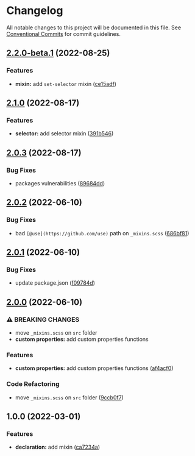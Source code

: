 # Changelog

All notable changes to this project will be documented in this file. See [Conventional Commits](https://conventionalcommits.org) for commit guidelines.

## [2.2.0-beta.1](https://github.com/unsass/css/compare/v2.1.0...v2.2.0-beta.1) (2022-08-25)


### Features

* **mixin:** add `set-selector` mixin ([ce15adf](https://github.com/unsass/css/commit/ce15adfb8f1187a5afa1cf49610a58d9b2ffc5b8))

## [2.1.0](https://github.com/unsass/css/compare/v2.0.3...v2.1.0) (2022-08-17)


### Features

* **selector:** add selector mixin ([391b546](https://github.com/unsass/css/commit/391b54632f6d44f8478d73632bafc0e0d786fbcf))

## [2.0.3](https://github.com/unsass/css/compare/v2.0.2...v2.0.3) (2022-08-17)


### Bug Fixes

* packages vulnerabilities ([89684dd](https://github.com/unsass/css/commit/89684dd0868b5e50d25e60ae0607abb5e11aca2a))

## [2.0.2](https://github.com/unsass/css/compare/v2.0.1...v2.0.2) (2022-06-10)


### Bug Fixes

* bad `[@use](https://github.com/use)` path on `_mixins.scss` ([686bf81](https://github.com/unsass/css/commit/686bf81818fad6fae3a909dd7a8d32cfff24a56f))

## [2.0.1](https://github.com/unsass/css/compare/v2.0.0...v2.0.1) (2022-06-10)


### Bug Fixes

* update package.json ([f09784d](https://github.com/unsass/css/commit/f09784dbfe51bcf353f447be8c160884ab10ed9a))

## [2.0.0](https://github.com/unsass/css/compare/v1.0.0...v2.0.0) (2022-06-10)


### ⚠ BREAKING CHANGES

* move `_mixins.scss` on `src` folder
* **custom properties:** add custom properties functions

### Features

* **custom properties:** add custom properties functions ([af4acf0](https://github.com/unsass/css/commit/af4acf0484b5af057f783eb4ee77b382e2993d78))


### Code Refactoring

* move `_mixins.scss` on `src` folder ([9ccb0f7](https://github.com/unsass/css/commit/9ccb0f7d4b12407585a34270e1c04e31daf4d914))

## 1.0.0 (2022-03-01)


### Features

* **declaration:** add mixin ([ca7234a](https://github.com/unsass/css/commit/ca7234a546260b0fd2862ab60d1d4593b7833b06))
